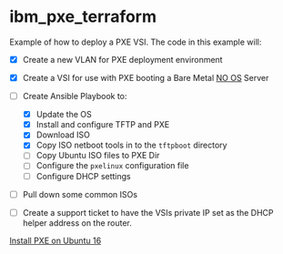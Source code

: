 # ibm_pxe_terraform
Example of how to deploy a PXE VSI. The code in this example will:

 - [x] Create a new VLAN for PXE deployment environment
 - [x] Create a VSI for use with PXE booting a Bare Metal [NO OS](https://cloud.ibm.com/docs/bare-metal?topic=bare-metal-bm-no-os) Server
 - [ ] Create Ansible Playbook to:
    - [x] Update the OS
    - [x] Install and configure TFTP and PXE
    - [x] Download ISO
    - [x] Copy ISO netboot tools in to the `tftpboot` directory
    - [ ] Copy Ubuntu ISO files to PXE Dir
    - [ ] Configure the `pxelinux` configuration file
    - [ ] Configure DHCP settings 
 - [ ] Pull down some common ISOs
 - [ ] Create a support ticket to have the VSIs private IP set as the DHCP helper address on the router. 


[Install PXE on Ubuntu 16](https://www.ostechnix.com/how-to-install-pxe-server-on-ubuntu-16-04/)
